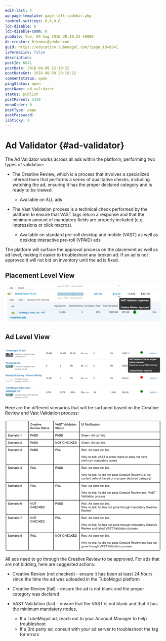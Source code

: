 ```yaml
---
edit-last: 4
wp-page-template: page-left-sidebar.php
rawhtml-settings: 0,0,0,0
ldc-disable: 0
ldc-disable-comm: 0
pubDate: Tue, 09 Aug 2016 20:10:22 +0000
dc-creator: hthomas@adobe.com
guid: https://education.tubemogul.com/?page_id=6641
isPermaLink: false
description: 
postId: 6641
postDate: 2016-08-09 12:10:22
postDateGmt: 2016-08-09 20:10:22
commentStatus: open
pingStatus: open
postName: ad-validator
status: publish
postParent: 1430
menuOrder: 0
postType: page
postPassword: 
isSticky: 0
---
```


# Ad Validator {#ad-validator}

The Ad Validator works across all ads within the platform, performing two types of validation:

* The Creative Review, which is a process that involves a specialized internal team that performs a series of qualitative checks, including watching the ad, ensuring it has the proper declared category and is ready to be viewed.

    * Available on ALL ads

* The Vast Validation process is a technical check performed by the platform to ensure that VAST tags return a response and that the minimum amount of mandatory fields are properly included (e.g. impressions or click macros).

    * Available on standard pre-roll desktop and mobile (VAST) as well as desktop interactive pre-roll (VPAID) ads

The platform will surface the approval process on the placement as well as ad level, making it easier to troubleshoot any broken ad. If an ad is not approved it will not bid on inventory until the ad is fixed.

## Placement Level View

[ ![Screen Shot 2016-08-23 at 12.08.26 PM](assets/screen-shot-2016-08-23-at-12.08.26-pm1-1024x249.png)](assets/screen-shot-2016-08-23-at-12.08.26-pm1.png)

## Ad Level View

[ ![Screen Shot 2016-08-23 at 12.09.04 PM](assets/screen-shot-2016-08-23-at-12.09.04-pm-1024x351.png)](assets/screen-shot-2016-08-23-at-12.09.04-pm.png)

Here are the different scenarios that will be surfaced based on the Creative Review and Vast Validation process:

[ ![2016-08-23_0903](assets/2016-08-23-0903.png)](assets/2016-08-23-0903.png)

All ads need to go through the Creative Review to be approved. For ads that are not bidding, here are suggested actions:

* Creative Review (not checked) - ensure it has been at least 24 hours since the time the ad was uploaded in the TubeMogul platform
* Creative Review (fail) - ensure the ad is not blank and the proper category was declared
* VAST Validation (fail) - ensure that the VAST is not blank and that it has the minimum mandatory nodes,

    * If a TubeMogul ad, reach out to your Account Manager to help troubleshoot
    * If a 3rd party ad, consult with your ad server to troubleshoot the tag for errors
